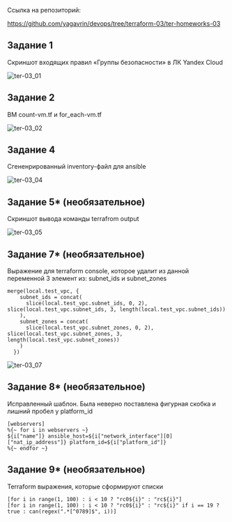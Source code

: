 Ссылка на репозиторий: 

https://github.com/yagavrin/devops/tree/terraform-03/ter-homeworks-03

## Задание 1

Cкриншот входящих правил «Группы безопасности» в ЛК Yandex Cloud

![ter-03_01](https://github.com/user-attachments/assets/3bc66f66-8a04-44cb-90f2-c46191833024)

## Задание 2

ВМ count-vm.tf и for_each-vm.tf

![ter-03_02](https://github.com/user-attachments/assets/acab3713-ef17-4bb3-8722-e92acf186fc2)

## Задание 4

Сгененрированный inventory-файл для ansible

![ter-03_04](https://github.com/user-attachments/assets/44a414e3-8bb2-45dd-9fc0-3c57c94c9082)

## Задание 5* (необязательное)

Cкриншот вывода команды terrafrom output

![ter-03_05](https://github.com/user-attachments/assets/f1ced8ab-fe80-41af-a300-98d1ecc1800c)

## Задание 7* (необязательное)

Выражение для terraform console, которое удалит из данной переменной 3 элемент из: subnet_ids и subnet_zones

```
merge(local.test_vpc, {
    subnet_ids = concat(
      slice(local.test_vpc.subnet_ids, 0, 2), slice(local.test_vpc.subnet_ids, 3, length(local.test_vpc.subnet_ids))
    ),
    subnet_zones = concat(
      slice(local.test_vpc.subnet_zones, 0, 2), slice(local.test_vpc.subnet_zones, 3, length(local.test_vpc.subnet_zones))
    )
  })
```

![ter-03_07](https://github.com/user-attachments/assets/cb436af7-f0e8-432c-8eee-9f1c30c0d0d8)


## Задание 8* (необязательное)

Исправленный шаблон. Была неверно поставлена фигурная скобка и лишний пробел у platform_id

```
[webservers]
%{~ for i in webservers ~}
${i["name"]} ansible_host=${i["network_interface"][0]["nat_ip_address"]} platform_id=${i["platform_id"]}
%{~ endfor ~}
```

## Задание 9* (необязательное)

Terraform выражения, которые сформируют списки
```
[for i in range(1, 100) : i < 10 ? "rc0${i}" : "rc${i}"]
[for i in range(1, 100) : i < 10 ? "rc0${i}" : "rc${i}" if i == 19 ? true : can(regex(".*[^0789]$", i))]
```
